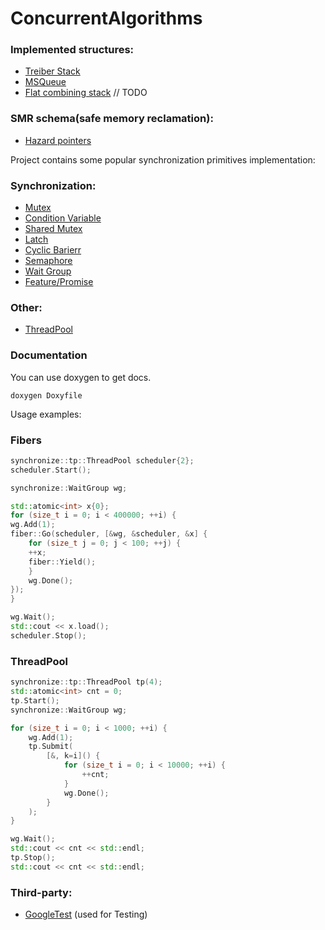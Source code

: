 # ConcurrentAlgorithms

### Implemented structures:
* [Treiber Stack](https://books.google.ru/books/about/Systems_Programming_Coping_with_Parallel.html)
* [MSQueue](https://www.cs.rochester.edu/~scott/papers/1996_PODC_queues.pdf?)
* [Flat combining stack]() // TODO
  
### SMR schema(safe memory reclamation):
* [Hazard pointers](http://erdani.org/publications/cuj-2004-12.pdf)

Project contains some popular synchronization primitives implementation:
### Synchronization:
* [Mutex](https://github.com/VTroyanGolovyan/ConcurrentAlgorithmsAndDS/blob/main/synchronize/Mutex.hpp)
* [Condition Variable](https://github.com/VTroyanGolovyan/ConcurrentAlgorithmsAndDS/blob/main/synchronize/ConditionVariable.hpp)
* [Shared Mutex](https://github.com/VTroyanGolovyan/ConcurrentAlgorithmsAndDS/blob/main/synchronize/SharedMutex.hpp)
* [Latch](https://github.com/VTroyanGolovyan/ConcurrentAlgorithmsAndDS/blob/main/synchronize/Latch.hpp)
* [Cyclic Barierr](https://github.com/VTroyanGolovyan/ConcurrentAlgorithmsAndDS/blob/main/synchronize/CyclicBarrier.hpp)
* [Semaphore](https://github.com/VTroyanGolovyan/ConcurrentAlgorithmsAndDS/blob/main/synchronize/Semaphore.hpp)
* [Wait Group](https://github.com/VTroyanGolovyan/ConcurrentAlgorithmsAndDS/blob/main/synchronize/wait_group/WaitGroup.hpp)
* [Feature/Promise](https://github.com/VTroyanGolovyan/ConcurrentAlgorithmsAndDS/blob/main/synchronize/future/)

### Other:
* [ThreadPool](https://github.com/VTroyanGolovyan/ConcurrentAlgorithmsAndDS/blob/main/synchronize/scheduler/)

### Documentation
You can use doxygen to get docs.
```
doxygen Doxyfile
```

Usage examples:

### Fibers

```cpp
synchronize::tp::ThreadPool scheduler{2};
scheduler.Start();

synchronize::WaitGroup wg;

std::atomic<int> x{0};
for (size_t i = 0; i < 400000; ++i) {
wg.Add(1);
fiber::Go(scheduler, [&wg, &scheduler, &x] {
    for (size_t j = 0; j < 100; ++j) {
    ++x;
    fiber::Yield();
    }
    wg.Done();
});
}

wg.Wait();
std::cout << x.load();
scheduler.Stop();
```

### ThreadPool
```cpp
synchronize::tp::ThreadPool tp(4);
std::atomic<int> cnt = 0;
tp.Start();
synchronize::WaitGroup wg;

for (size_t i = 0; i < 1000; ++i) {
    wg.Add(1);
    tp.Submit(
        [&, k=i]() {
            for (size_t i = 0; i < 10000; ++i) {
                ++cnt;
            }
            wg.Done();
        }
    );
}

wg.Wait();
std::cout << cnt << std::endl;
tp.Stop();
std::cout << cnt << std::endl;
```
### Third-party:
* [GoogleTest](https://github.com/google/googletest) (used for Testing)
